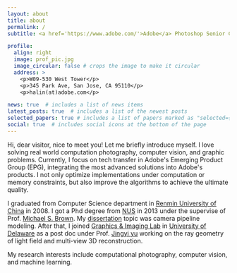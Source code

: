 ```yaml
---
layout: about
title: about
permalink: /
subtitle: <a href='https://www.adobe.com/'>Adobe</a> Photoshop Senior Computer Scientist

profile:
  align: right
  image: prof_pic.jpg
  image_circular: false # crops the image to make it circular
  address: >
    <p>W09-530 West Tower</p>
    <p>345 Park Ave, San Jose, CA 95110</p>
    <p>halin(at)adobe.com</p>

news: true  # includes a list of news items
latest_posts: true  # includes a list of the newest posts
selected_papers: true # includes a list of papers marked as "selected={true}"
social: true  # includes social icons at the bottom of the page
---
```


Hi, dear visitor, nice to meet you! Let me briefly introduce myself. I love solving real world computation photography, computer vision, and graphic problems. Currently, I focus on tech transfer in Adobe's Emerging Product Group (EPG), integrating the most advanced solutions into Adobe's products. I not only optimize implementations under computation or memory constraints, but also improve the algorithms to achieve the ultimate quality. 

I graduated from Computer Science department in [Renmin University of China](https://www.ruc.edu.cn/en) in 2008. I got a Phd degree from [NUS](https://nus.edu.sg/) in 2013 under the supervise of Prof. [Michael S. Brown](https://www.eecs.yorku.ca/~mbrown/). My [dissertation](https://nus.edu.sg/) topic was camera pipeline modeling. After that, I joined [Graphics & Imaging Lab](https://www.eecis.udel.edu/wiki/graphics/index.php/Main/Homepage) in [University of Delaware](https://www.udel.edu/) as a post doc under Prof. [Jingyi yu](http://www.yu-jingyi.com/) working on the ray geometry of light field and multi-view 3D reconstruction.

My research interests include computational photography, computer vision, and machine learning.